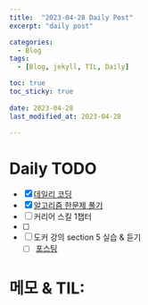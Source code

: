 ```yaml
---
title:  "2023-04-28 Daily Post"
excerpt: "daily post"

categories:
  - Blog
tags:
  - [Blog, jekyll, TIL, Daily]

toc: true
toc_sticky: true
 
date: 2023-04-28
last_modified_at: 2023-04-28

---
```


# Daily TODO

- [x] [데일리 코딩](https://urclass.codestates.com/classroom/33)
- [x] [알고리즘 한문제 풀기](https://www.acmicpc.net/step)
- [ ] 커리어 스킬 1챕터
- [ ] 
- [ ] 도커 강의 section 5 실습 & 듣기
	- [ ] [포스팅](https://yelm-212.github.io/docker_k8s/docker-section5/)
# 메모 & TIL: 


